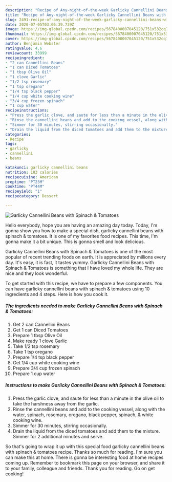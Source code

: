 ```yaml
---
description: "Recipe of Any-night-of-the-week Garlicky Cannellini Beans with Spinach &amp;amp; Tomatoes"
title: "Recipe of Any-night-of-the-week Garlicky Cannellini Beans with Spinach &amp;amp; Tomatoes"
slug: 2491-recipe-of-any-night-of-the-week-garlicky-cannellini-beans-with-spinach-and-amp-tomatoes
date: 2020-07-05T03:06:39.739Z
image: https://img-global.cpcdn.com/recipes/5678400007045120/751x532cq70/garlicky-cannellini-beans-with-spinach-tomatoes-recipe-main-photo.jpg
thumbnail: https://img-global.cpcdn.com/recipes/5678400007045120/751x532cq70/garlicky-cannellini-beans-with-spinach-tomatoes-recipe-main-photo.jpg
cover: https://img-global.cpcdn.com/recipes/5678400007045120/751x532cq70/garlicky-cannellini-beans-with-spinach-tomatoes-recipe-main-photo.jpg
author: Benjamin Webster
ratingvalue: 4.6
reviewcount: 33999
recipeingredient:
- "2 can Cannellini Beans"
- "1 can Diced Tomatoes"
- "1 tbsp Olive Oil"
- "1 clove Garlic"
- "1/2 tsp rosemary"
- "1 tsp oregano"
- "1/4 tsp black pepper"
- "1/4 cup white cooking wine"
- "3/4 cup frozen spinach"
- "1 cup water"
recipeinstructions:
- "Press the garlic clove, and saute for less than a minute in the olive oil to take the harshness away from the garlic."
- "Rinse the cannellini beans and add to the cooking vessel, along with the water, spinach, rosemary,  oregano, black pepper, spinach, &amp; white cooking wine."
- "Simmer for 30 minutes, stirring occasionally."
- "Drain the liquid from the diced tomatoes and add them to the mixture.  Simmer for 2 additional minutes and serve."
categories:
- Recipe
tags:
- garlicky
- cannellini
- beans

katakunci: garlicky cannellini beans 
nutrition: 183 calories
recipecuisine: American
preptime: "PT23M"
cooktime: "PT44M"
recipeyield: "1"
recipecategory: Dessert

---
```



![Garlicky Cannellini Beans with Spinach &amp; Tomatoes](https://img-global.cpcdn.com/recipes/5678400007045120/751x532cq70/garlicky-cannellini-beans-with-spinach-tomatoes-recipe-main-photo.jpg)

Hello everybody, hope you are having an amazing day today. Today, I'm gonna show you how to make a special dish, garlicky cannellini beans with spinach &amp; tomatoes. It is one of my favorites food recipes. This time, I'm gonna make it a bit unique. This is gonna smell and look delicious.

Garlicky Cannellini Beans with Spinach &amp; Tomatoes is one of the most popular of recent trending foods on earth. It is appreciated by millions every day. It's easy, it is fast, it tastes yummy. Garlicky Cannellini Beans with Spinach &amp; Tomatoes is something that I have loved my whole life. They are nice and they look wonderful.




To get started with this recipe, we have to prepare a few components. You can have garlicky cannellini beans with spinach &amp; tomatoes using 10 ingredients and 4 steps. Here is how you cook it.

<!--inarticleads1-->

##### The ingredients needed to make Garlicky Cannellini Beans with Spinach &amp; Tomatoes:

1. Get 2 can Cannellini Beans
1. Get 1 can Diced Tomatoes
1. Prepare 1 tbsp Olive Oil
1. Make ready 1 clove Garlic
1. Take 1/2 tsp rosemary
1. Take 1 tsp oregano
1. Prepare 1/4 tsp black pepper
1. Get 1/4 cup white cooking wine
1. Prepare 3/4 cup frozen spinach
1. Prepare 1 cup water




<!--inarticleads2-->

##### Instructions to make Garlicky Cannellini Beans with Spinach &amp; Tomatoes:

1. Press the garlic clove, and saute for less than a minute in the olive oil to take the harshness away from the garlic.
1. Rinse the cannellini beans and add to the cooking vessel, along with the water, spinach, rosemary,  oregano, black pepper, spinach, &amp; white cooking wine.
1. Simmer for 30 minutes, stirring occasionally.
1. Drain the liquid from the diced tomatoes and add them to the mixture.  Simmer for 2 additional minutes and serve.




So that's going to wrap it up with this special food garlicky cannellini beans with spinach &amp; tomatoes recipe. Thanks so much for reading. I'm sure you can make this at home. There is gonna be interesting food at home recipes coming up. Remember to bookmark this page on your browser, and share it to your family, colleague and friends. Thank you for reading. Go on get cooking!
